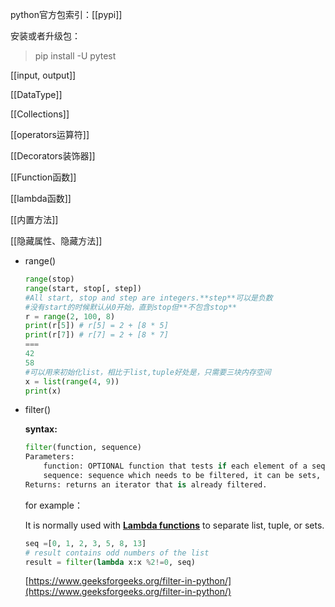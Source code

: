 python官方包索引：[[pypi]]

安装或者升级包：
>pip install -U pytest

[[input, output]]

[[DataType]]

[[Collections]]

[[operators运算符]]

[[Decorators装饰器]]

[[Function函数]]

[[lambda函数]]

[[内置方法]]

[[隐藏属性、隐藏方法]]
-   range()
    
    ```python
    range(stop)
    range(start, stop[, step])
    #All start, stop and step are integers.**step**可以是负数
    #没有start的时候默认从0开始，直到stop但**不包含stop**
    r = range(2, 100, 8)
    print(r[5]) # r[5] = 2 + [8 * 5]
    print(r[7]) # r[7] = 2 + [8 * 7]
    ===
    42
    58
    #可以用来初始化list，相比于list,tuple好处是，只需要三块内存空间
    x = list(range(4, 9))
    print(x)
    ```
    

-   filter()
    
    **syntax:**
    
    ```python
    filter(function, sequence)
    Parameters:
    	function: OPTIONAL function that tests if each element of a sequence true or not. If function is None, return the items that are true.
    	sequence: sequence which needs to be filtered, it can be sets, lists, tuples, or containers of any iterators.
    Returns: returns an iterator that is already filtered.
    ```
    
    for example：
    
    It is normally used with **[Lambda functions](https://www.geeksforgeeks.org/python-lambda-anonymous-functions-filter-map-reduce/)** to separate list, tuple, or sets.
    
    ```python
    seq =[0, 1, 2, 3, 5, 8, 13]
    # result contains odd numbers of the list
    result = filter(lambda x:x %2!=0, seq)
    ```
    
    [](https://www.geeksforgeeks.org/filter-in-python/)[https://www.geeksforgeeks.org/filter-in-python/](https://www.geeksforgeeks.org/filter-in-python/)
    
